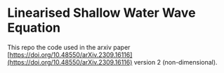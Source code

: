 # Linearised Shallow Water Wave Equation

This repo the code used in the arxiv paper [https://doi.org/10.48550/arXiv.2309.16116](https://doi.org/10.48550/arXiv.2309.16116) version 2 (non-dimensional). 